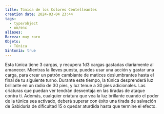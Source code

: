 ```yaml
---
title: Túnica de los Colores Centelleantes
creation date: 2024-03-04 23:44
tags:
  - type/object
  - om/enc
aliases: 
Rareza: muy raro
Objeto:
  - Túnica
Sintonía: true
---
```

Esta túnica tiene 3 cargas, y recupera 1d3 cargas gastadas diariamente al amanecer. Mientras la lleves puesta, puedes usar una acción y gastar una carga, para crear un patrón cambiante de matices deslumbrantes hasta el final de tu siguiente turno. Durante este
tiempo, la túnica desprenderá luz brillante en un radio de 30 pies, y luz tenue a 30 pies adicionales. Las criaturas que puedan ver tendrán desventaja en las tiradas de ataque contra ti. Además, cualquier criatura que vea la luz brillante cuando el poder de la túnica sea activado, deberá superar con éxito una tirada de salvación de Sabiduría de dificultad 15 o quedar aturdida hasta que termine el efecto.
